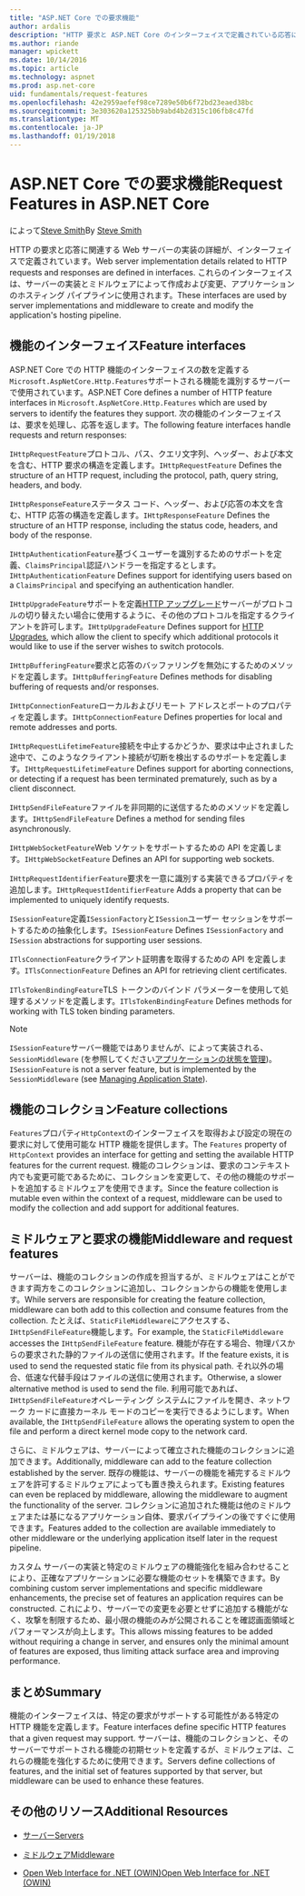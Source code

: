 ```yaml
---
title: "ASP.NET Core での要求機能"
author: ardalis
description: "HTTP 要求と ASP.NET Core のインターフェイスで定義されている応答に関連する web サーバーの実装の詳細情報について説明します。"
ms.author: riande
manager: wpickett
ms.date: 10/14/2016
ms.topic: article
ms.technology: aspnet
ms.prod: asp.net-core
uid: fundamentals/request-features
ms.openlocfilehash: 42e2959aefef98ce7289e50b6f72bd23eaed38bc
ms.sourcegitcommit: 3e303620a125325bb9abd4b2d315c106fb8c47fd
ms.translationtype: MT
ms.contentlocale: ja-JP
ms.lasthandoff: 01/19/2018
---
```

# <a name="request-features-in-aspnet-core"></a><span data-ttu-id="039a2-103">ASP.NET Core での要求機能</span><span class="sxs-lookup"><span data-stu-id="039a2-103">Request Features in ASP.NET Core</span></span>

<span data-ttu-id="039a2-104">によって[Steve Smith](https://ardalis.com/)</span><span class="sxs-lookup"><span data-stu-id="039a2-104">By [Steve Smith](https://ardalis.com/)</span></span>

<span data-ttu-id="039a2-105">HTTP の要求と応答に関連する Web サーバーの実装の詳細が、インターフェイスで定義されています。</span><span class="sxs-lookup"><span data-stu-id="039a2-105">Web server implementation details related to HTTP requests and responses are defined in interfaces.</span></span> <span data-ttu-id="039a2-106">これらのインターフェイスは、サーバーの実装とミドルウェアによって作成および変更、アプリケーションのホスティング パイプラインに使用されます。</span><span class="sxs-lookup"><span data-stu-id="039a2-106">These interfaces are used by server implementations and middleware to create and modify the application's hosting pipeline.</span></span>

## <a name="feature-interfaces"></a><span data-ttu-id="039a2-107">機能のインターフェイス</span><span class="sxs-lookup"><span data-stu-id="039a2-107">Feature interfaces</span></span>

<span data-ttu-id="039a2-108">ASP.NET Core での HTTP 機能のインターフェイスの数を定義する`Microsoft.AspNetCore.Http.Features`サポートされる機能を識別するサーバーで使用されています。</span><span class="sxs-lookup"><span data-stu-id="039a2-108">ASP.NET Core defines a number of HTTP feature interfaces in `Microsoft.AspNetCore.Http.Features` which are used by servers to identify the features they support.</span></span> <span data-ttu-id="039a2-109">次の機能のインターフェイスは、要求を処理し、応答を返します。</span><span class="sxs-lookup"><span data-stu-id="039a2-109">The following feature interfaces handle requests and return responses:</span></span>

<span data-ttu-id="039a2-110">`IHttpRequestFeature`プロトコル、パス、クエリ文字列、ヘッダー、および本文を含む、HTTP 要求の構造を定義します。</span><span class="sxs-lookup"><span data-stu-id="039a2-110">`IHttpRequestFeature` Defines the structure of an HTTP request, including the protocol, path, query string, headers, and body.</span></span>

<span data-ttu-id="039a2-111">`IHttpResponseFeature`ステータス コード、ヘッダー、および応答の本文を含む、HTTP 応答の構造を定義します。</span><span class="sxs-lookup"><span data-stu-id="039a2-111">`IHttpResponseFeature` Defines the structure of an HTTP response, including the status code, headers, and body of the response.</span></span>

<span data-ttu-id="039a2-112">`IHttpAuthenticationFeature`基づくユーザーを識別するためのサポートを定義、`ClaimsPrincipal`認証ハンドラーを指定するとします。</span><span class="sxs-lookup"><span data-stu-id="039a2-112">`IHttpAuthenticationFeature` Defines support for identifying users based on a `ClaimsPrincipal` and specifying an authentication handler.</span></span>

<span data-ttu-id="039a2-113">`IHttpUpgradeFeature`サポートを定義[HTTP アップグレード](https://tools.ietf.org/html/rfc2616.html#section-14.42)サーバーがプロトコルの切り替えたい場合に使用するように、その他のプロトコルを指定するクライアントを許可します。</span><span class="sxs-lookup"><span data-stu-id="039a2-113">`IHttpUpgradeFeature` Defines support for [HTTP Upgrades](https://tools.ietf.org/html/rfc2616.html#section-14.42), which allow the client to specify which additional protocols it would like to use if the server wishes to switch protocols.</span></span>

<span data-ttu-id="039a2-114">`IHttpBufferingFeature`要求と応答のバッファリングを無効にするためのメソッドを定義します。</span><span class="sxs-lookup"><span data-stu-id="039a2-114">`IHttpBufferingFeature` Defines methods for disabling buffering of requests and/or responses.</span></span>

<span data-ttu-id="039a2-115">`IHttpConnectionFeature`ローカルおよびリモート アドレスとポートのプロパティを定義します。</span><span class="sxs-lookup"><span data-stu-id="039a2-115">`IHttpConnectionFeature` Defines properties for local and remote addresses and ports.</span></span>

<span data-ttu-id="039a2-116">`IHttpRequestLifetimeFeature`接続を中止するかどうか、要求は中止されました途中で、このようなクライアント接続が切断を検出するのサポートを定義します。</span><span class="sxs-lookup"><span data-stu-id="039a2-116">`IHttpRequestLifetimeFeature` Defines support for aborting connections, or detecting if a request has been terminated prematurely, such as by a client disconnect.</span></span>

<span data-ttu-id="039a2-117">`IHttpSendFileFeature`ファイルを非同期的に送信するためのメソッドを定義します。</span><span class="sxs-lookup"><span data-stu-id="039a2-117">`IHttpSendFileFeature` Defines a method for sending files asynchronously.</span></span>

<span data-ttu-id="039a2-118">`IHttpWebSocketFeature`Web ソケットをサポートするための API を定義します。</span><span class="sxs-lookup"><span data-stu-id="039a2-118">`IHttpWebSocketFeature` Defines an API for supporting web sockets.</span></span>

<span data-ttu-id="039a2-119">`IHttpRequestIdentifierFeature`要求を一意に識別する実装できるプロパティを追加します。</span><span class="sxs-lookup"><span data-stu-id="039a2-119">`IHttpRequestIdentifierFeature` Adds a property that can be implemented to uniquely identify requests.</span></span>

<span data-ttu-id="039a2-120">`ISessionFeature`定義`ISessionFactory`と`ISession`ユーザー セッションをサポートするための抽象化します。</span><span class="sxs-lookup"><span data-stu-id="039a2-120">`ISessionFeature` Defines `ISessionFactory` and `ISession` abstractions for supporting user sessions.</span></span>

<span data-ttu-id="039a2-121">`ITlsConnectionFeature`クライアント証明書を取得するための API を定義します。</span><span class="sxs-lookup"><span data-stu-id="039a2-121">`ITlsConnectionFeature` Defines an API for retrieving client certificates.</span></span>

<span data-ttu-id="039a2-122">`ITlsTokenBindingFeature`TLS トークンのバインド パラメーターを使用して処理するメソッドを定義します。</span><span class="sxs-lookup"><span data-stu-id="039a2-122">`ITlsTokenBindingFeature` Defines methods for working with TLS token binding parameters.</span></span>

> [!NOTE]
> <span data-ttu-id="039a2-123">`ISessionFeature`サーバー機能ではありませんが、によって実装される、 `SessionMiddleware` (を参照してください[アプリケーションの状態を管理](app-state.md))。</span><span class="sxs-lookup"><span data-stu-id="039a2-123">`ISessionFeature` is not a server feature, but is implemented by the `SessionMiddleware` (see [Managing Application State](app-state.md)).</span></span>

## <a name="feature-collections"></a><span data-ttu-id="039a2-124">機能のコレクション</span><span class="sxs-lookup"><span data-stu-id="039a2-124">Feature collections</span></span>

<span data-ttu-id="039a2-125">`Features`プロパティ`HttpContext`のインターフェイスを取得および設定の現在の要求に対して使用可能な HTTP 機能を提供します。</span><span class="sxs-lookup"><span data-stu-id="039a2-125">The `Features` property of `HttpContext` provides an interface for getting and setting the available HTTP features for the current request.</span></span> <span data-ttu-id="039a2-126">機能のコレクションは、要求のコンテキスト内でも変更可能であるために、コレクションを変更して、その他の機能のサポートを追加するミドルウェアを使用できます。</span><span class="sxs-lookup"><span data-stu-id="039a2-126">Since the feature collection is mutable even within the context of a request, middleware can be used to modify the collection and add support for additional features.</span></span>

## <a name="middleware-and-request-features"></a><span data-ttu-id="039a2-127">ミドルウェアと要求の機能</span><span class="sxs-lookup"><span data-stu-id="039a2-127">Middleware and request features</span></span>

<span data-ttu-id="039a2-128">サーバーは、機能のコレクションの作成を担当するが、ミドルウェアはことができます両方をこのコレクションに追加し、コレクションからの機能を使用します。</span><span class="sxs-lookup"><span data-stu-id="039a2-128">While servers are responsible for creating the feature collection, middleware can both add to this collection and consume features from the collection.</span></span> <span data-ttu-id="039a2-129">たとえば、`StaticFileMiddleware`にアクセスする、`IHttpSendFileFeature`機能します。</span><span class="sxs-lookup"><span data-stu-id="039a2-129">For example, the `StaticFileMiddleware` accesses the `IHttpSendFileFeature` feature.</span></span> <span data-ttu-id="039a2-130">機能が存在する場合、物理パスからの要求された静的ファイルの送信に使用されます。</span><span class="sxs-lookup"><span data-stu-id="039a2-130">If the feature exists, it is used to send the requested static file from its physical path.</span></span> <span data-ttu-id="039a2-131">それ以外の場合、低速な代替手段はファイルの送信に使用されます。</span><span class="sxs-lookup"><span data-stu-id="039a2-131">Otherwise, a slower alternative method is used to send the file.</span></span> <span data-ttu-id="039a2-132">利用可能であれば、`IHttpSendFileFeature`オペレーティング システムにファイルを開き、ネットワーク カードに直接カーネル モードのコピーを実行できるようにします。</span><span class="sxs-lookup"><span data-stu-id="039a2-132">When available, the `IHttpSendFileFeature` allows the operating system to open the file and perform a direct kernel mode copy to the network card.</span></span>

<span data-ttu-id="039a2-133">さらに、ミドルウェアは、サーバーによって確立された機能のコレクションに追加できます。</span><span class="sxs-lookup"><span data-stu-id="039a2-133">Additionally, middleware can add to the feature collection established by the server.</span></span> <span data-ttu-id="039a2-134">既存の機能は、サーバーの機能を補完するミドルウェアを許可するミドルウェアによっても置き換えられます。</span><span class="sxs-lookup"><span data-stu-id="039a2-134">Existing features can even be replaced by middleware, allowing the middleware to augment the functionality of the server.</span></span> <span data-ttu-id="039a2-135">コレクションに追加された機能は他のミドルウェアまたは基になるアプリケーション自体、要求パイプラインの後ですぐに使用できます。</span><span class="sxs-lookup"><span data-stu-id="039a2-135">Features added to the collection are available immediately to other middleware or the underlying application itself later in the request pipeline.</span></span>

<span data-ttu-id="039a2-136">カスタム サーバーの実装と特定のミドルウェアの機能強化を組み合わせることにより、正確なアプリケーションに必要な機能のセットを構築できます。</span><span class="sxs-lookup"><span data-stu-id="039a2-136">By combining custom server implementations and specific middleware enhancements, the precise set of features an application requires can be constructed.</span></span> <span data-ttu-id="039a2-137">これにより、サーバーでの変更を必要とせずに追加する機能がなく、攻撃を制限するため、最小限の機能のみが公開されることを確認画面領域とパフォーマンスが向上します。</span><span class="sxs-lookup"><span data-stu-id="039a2-137">This allows missing features to be added without requiring a change in server, and ensures only the minimal amount of features are exposed, thus limiting attack surface area and improving performance.</span></span>

## <a name="summary"></a><span data-ttu-id="039a2-138">まとめ</span><span class="sxs-lookup"><span data-stu-id="039a2-138">Summary</span></span>

<span data-ttu-id="039a2-139">機能のインターフェイスは、特定の要求がサポートする可能性がある特定の HTTP 機能を定義します。</span><span class="sxs-lookup"><span data-stu-id="039a2-139">Feature interfaces define specific HTTP features that a given request may support.</span></span> <span data-ttu-id="039a2-140">サーバーは、機能のコレクションと、そのサーバーでサポートされる機能の初期セットを定義するが、ミドルウェアは、これらの機能を強化するために使用できます。</span><span class="sxs-lookup"><span data-stu-id="039a2-140">Servers define collections of features, and the initial set of features supported by that server, but middleware can be used to enhance these features.</span></span>

## <a name="additional-resources"></a><span data-ttu-id="039a2-141">その他のリソース</span><span class="sxs-lookup"><span data-stu-id="039a2-141">Additional Resources</span></span>

* [<span data-ttu-id="039a2-142">サーバー</span><span class="sxs-lookup"><span data-stu-id="039a2-142">Servers</span></span>](servers/index.md)

* [<span data-ttu-id="039a2-143">ミドルウェア</span><span class="sxs-lookup"><span data-stu-id="039a2-143">Middleware</span></span>](middleware.md)

* [<span data-ttu-id="039a2-144">Open Web Interface for .NET (OWIN)</span><span class="sxs-lookup"><span data-stu-id="039a2-144">Open Web Interface for .NET (OWIN)</span></span>](owin.md)
